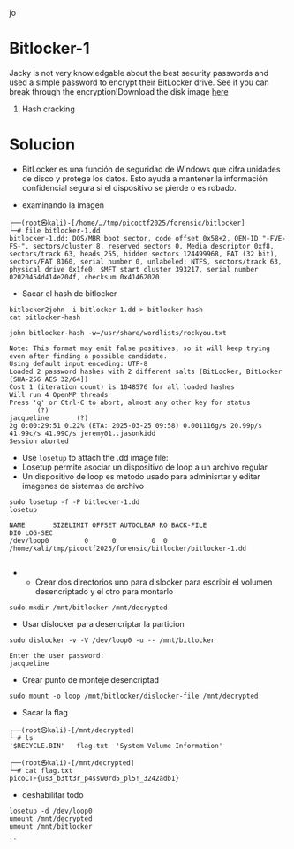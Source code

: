 jo
# Bitlocker-1

Jacky is not very knowledgable about the best security passwords and used a simple password to encrypt their BitLocker drive. See if you can break through the encryption!Download the disk image [here](https://challenge-files.picoctf.net/c_verbal_sleep/9e934e4d78276b12e27224dac16e50e6bbeae810367732eee4d5e38e6b2bb868/bitlocker-1.dd)

1. Hash cracking

# Solucion

- BitLocker es una función de seguridad de Windows que cifra unidades de disco y protege los datos. Esto ayuda a mantener la información confidencial segura si el dispositivo se pierde o es robado.

- examinando la imagen

```
┌──(root㉿kali)-[/home/…/tmp/picoctf2025/forensic/bitlocker]
└─# file bitlocker-1.dd 
bitlocker-1.dd: DOS/MBR boot sector, code offset 0x58+2, OEM-ID "-FVE-FS-", sectors/cluster 8, reserved sectors 0, Media descriptor 0xf8, sectors/track 63, heads 255, hidden sectors 124499968, FAT (32 bit), sectors/FAT 8160, serial number 0, unlabeled; NTFS, sectors/track 63, physical drive 0x1fe0, $MFT start cluster 393217, serial number 02020454d414e204f, checksum 0x41462020
```


- Sacar el hash de bitlocker
```
bitlocker2john -i bitlocker-1.dd > bitlocker-hash
cat bitlocker-hash 
```

```
john bitlocker-hash -w=/usr/share/wordlists/rockyou.txt

Note: This format may emit false positives, so it will keep trying even after finding a possible candidate.
Using default input encoding: UTF-8
Loaded 2 password hashes with 2 different salts (BitLocker, BitLocker [SHA-256 AES 32/64])
Cost 1 (iteration count) is 1048576 for all loaded hashes
Will run 4 OpenMP threads
Press 'q' or Ctrl-C to abort, almost any other key for status
       (?)     
jacqueline       (?)     
2g 0:00:29:51 0.22% (ETA: 2025-03-25 09:58) 0.001116g/s 20.99p/s 41.99c/s 41.99C/s jeremy01..jasonkidd
Session aborted

```

- Use `losetup` to attach the .dd image file: 
- Losetup permite asociar un dispositivo de loop a un archivo regular
- Un dispositivo de loop es metodo usado para adminisrtar y editar imagenes de sistemas de archivo
```
sudo losetup -f -P bitlocker-1.dd                                                                                                        
losetup      
                
NAME       SIZELIMIT OFFSET AUTOCLEAR RO BACK-FILE                                                DIO LOG-SEC
/dev/loop0         0      0         0  0 /home/kali/tmp/picoctf2025/forensic/bitlocker/bitlocker-1.dd
               
```


- - Crear dos directorios uno para dislocker para escribir el volumen desencriptado y el otro para montarlo
```
sudo mkdir /mnt/bitlocker /mnt/decrypted
```

- Usar dislocker para desencriptar la particion
```
sudo dislocker -v -V /dev/loop0 -u -- /mnt/bitlocker

Enter the user password: 
jacqueline
```

- Crear punto de monteje desencriptad
```
sudo mount -o loop /mnt/bitlocker/dislocker-file /mnt/decrypted 
```

- Sacar la flag
```
┌──(root㉿kali)-[/mnt/decrypted]
└─# ls
'$RECYCLE.BIN'   flag.txt  'System Volume Information'
                                                                                                     
┌──(root㉿kali)-[/mnt/decrypted]
└─# cat flag.txt     
picoCTF{us3_b3tt3r_p4ssw0rd5_pl5!_3242adb1}   
```

- deshabilitar todo
```
losetup -d /dev/loop0
umount /mnt/decrypted 
umount /mnt/bitlocker

``
